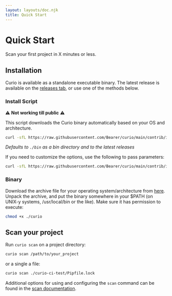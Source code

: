 ```yaml
---
layout: layouts/doc.njk
title: Quick Start
---
```


# Quick Start

Scan your first project in X minutes or less.

## Installation

Curio is available as a standalone executable binary. The latest release is available on the [releases tab](https://github.com/Bearer/curio/releases/latest), or use one of the methods below.

### Install Script

:warning: **Not working till public** :warning:

This script downloads the Curio binary automatically based on your OS and architecture.

```bash
curl -sfL https://raw.githubusercontent.com/Bearer/curio/main/contrib/install.sh | sh
```

_Defaults to `./bin` as a bin directory and to the latest releases_

If you need to customize the options, use the following to pass parameters:

```bash
curl -sfL https://raw.githubusercontent.com/Bearer/curio/main/contrib/install.sh | sh -s -- -b /usr/local/bin
```

### Binary

Download the archive file for your operating system/architecture from [here](https://github.com/Bearer/curio/releases/latest/). Unpack the archive, and put the binary somewhere in your $PATH (on UNIX-y systems, /usr/local/bin or the like). Make sure it has permission to execute:

```bash
chmod +x ./curio
```

## Scan your project

Run `curio scan` on a project directory:

```bash
curio scan /path/to/your_project
```

or a single a file:

```bash
curio scan ./curio-ci-test/Pipfile.lock
```

<!-- TODO: insert sample output or video here -->

Additional options for using and configuring the `scan` command can be found in the [scan documentation](/reference/commands/#scan).
